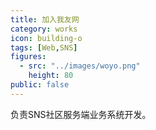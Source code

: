 ```yaml
---
title: 加入我友网
category: works
icon: building-o
tags: [Web,SNS]
figures:
  - src: "../images/woyo.png"
    height: 80
public: false
---
```


负责SNS社区服务端业务系统开发。